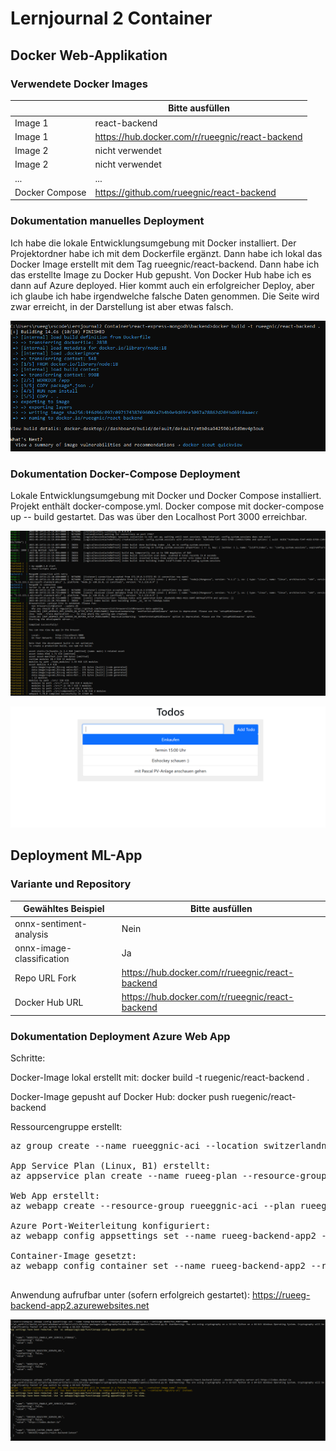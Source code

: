 ﻿# Lernjournal 2 Container

## Docker Web-Applikation

### Verwendete Docker Images

| | Bitte ausfüllen |
| -------- | ------- |
| Image 1 | react-backend |
| Image 1 | https://hub.docker.com/r/rueegnic/react-backend |
| Image 2 | nicht verwendet |
| Image 2 | nicht verwendet |
| ... | ... |
| Docker Compose | https://github.com/rueegnic/react-backend |

### Dokumentation manuelles Deployment

Ich habe die lokale Entwicklungsumgebung mit Docker installiert. Der Projektordner habe ich mit dem Dockerfile ergänzt. Dann habe ich lokal das Docker Image erstellt mit dem Tag rueegnic/react-backend. Dann habe ich das erstellte Image zu Docker Hub gepusht. Von Docker Hub habe ich es dann auf Azure deployed. Hier kommt auch ein erfolgreicher Deploy, aber ich glaube ich habe irgendwelche falsche Daten genommen. Die Seite wird zwar erreicht, in der Darstellung ist aber etwas falsch.

![Dockerimage](images/Docker_image.png)

### Dokumentation Docker-Compose Deployment

Lokale Entwicklungsumgebung mit Docker und Docker Compose installiert. Projekt enthält docker-compose.yml. Docker compose mit docker-compose up -- build gestartet. Das was über den Localhost Port 3000 erreichbar.

![Dockercompose](https://raw.githubusercontent.com/rueeggnic/MDM-Lernjournal/main/lernjournal2-container/images/docker_compose_up.png)

![Dockercomposelocal](https://raw.githubusercontent.com/rueeggnic/MDM-Lernjournal/main/lernjournal2-container/images/localhost_docker_compose.png)

## Deployment ML-App

### Variante und Repository

| Gewähltes Beispiel | Bitte ausfüllen |
| -------- | ------- |
| onnx-sentiment-analysis | Nein |
| onnx-image-classification | Ja |
| Repo URL Fork | https://hub.docker.com/r/rueegnic/react-backend |
| Docker Hub URL | https://hub.docker.com/r/rueegnic/react-backend |

### Dokumentation Deployment Azure Web App

Schritte:

Docker-Image lokal erstellt mit:
docker build -t ruegenic/react-backend .

Docker-Image gepusht auf Docker Hub:
docker push ruegenic/react-backend

Ressourcengruppe erstellt:
<pre lang="md">az group create --name rueeggnic-aci --location switzerlandnorth

App Service Plan (Linux, B1) erstellt:
az appservice plan create --name rueeg-plan --resource-group rueeggnic-aci --sku B1 --is-linux

Web App erstellt:
az webapp create --resource-group rueeggnic-aci --plan rueeg-plan --name rueeg-backend-app2 --deployment-container-image-name ruegenic/react-backend:latest

Azure Port-Weiterleitung konfiguriert:
az webapp config appsettings set --name rueeg-backend-app2 --resource-group rueeggnic-aci --settings WEBSITES_PORT=5000

Container-Image gesetzt:
az webapp config container set --name rueeg-backend-app2 --resource-group rueeggnic-aci --docker-custom-image-name ruegenic/react-backend:latest --docker-registry-server-url https://index.docker.io
 </pre>

Anwendung aufrufbar unter (sofern erfolgreich gestartet):
https://rueeg-backend-app2.azurewebsites.net

![WebApp](https://raw.githubusercontent.com/rueeggnic/MDM-Lernjournal/main/lernjournal2-container/images/webapp_azure.png)
